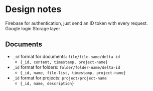 # Design notes

Firebase for authentication, just send an ID token with every request. Google login
Storage layer

## Documents

- `_id` format for documents: `file/file-name/delta-id`
  - `{_id, content, timestamp, project-name}`
- `_id` format for folders: `folder/folder-name/delta-id`
  - `{_id, name, file-list, timestamp, project-name}`
- `_id` format for projects: `project/project-name`
  - `{_id, name, description}`
